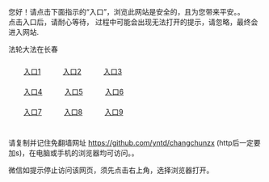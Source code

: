 您好！请点击下面指示的“入口”，浏览此网站是安全的，且为您带来平安。。 <br/>
点击入口后，请耐心等待， 过程中可能会出现无法打开的提示，请忽略，最终会进入网站. </br>

法轮大法在长春<br/>
<div style="padding:10px"><a style="margin:20px" target="_blank" href="https://d38t8wisoibzmc.cloudfront.net/2Qpsp?sfeqrdrj" id="ccLink1" rel="nofollow">入口1</a> <a target="_blank" style="margin:20px" href="https://d1f34vbtsd2xvr.cloudfront.net/2Qpsp?atgxjt" id="ccLink2" rel="nofollow">入口2</a> <a style="margin:20px" target="_blank" href="https://dwxwzm733eylh.cloudfront.net/2Qpsp?shkvopnl" id="ccLink3" rel="nofollow">入口3</a></div>

<div style="padding:10px" ><a style="margin:20px" target="_blank" href="https://d38t8wisoibzmc.cloudfront.net/2Qpsp?sfeqrdrj" id="ccLink4" rel="nofollow">入口4</a> <a style="margin:20px" href="https://d1f34vbtsd2xvr.cloudfront.net/2Qpsp?atgxjt" target="_blank" id="ccLink5" rel="nofollow">入口5</a> <a style="margin:20px" href="https://dwxwzm733eylh.cloudfront.net/2Qpsp?shkvopnl" target="_blank" id="ccLink6" rel="nofollow">入口6</a></div>

<div style="padding:10px"><a style="margin:20px" target="_blank" href="https://d38t8wisoibzmc.cloudfront.net/2Qpsp?sfeqrdrj" id="ccLink7" rel="nofollow">入口7</a> <a style="margin:20px" href="https://d1f34vbtsd2xvr.cloudfront.net/2Qpsp?atgxjt" target="_blank" id="ccLink8" rel="nofollow">入口8</a> <a style="margin:20px" target="_blank" href="https://dwxwzm733eylh.cloudfront.net/2Qpsp?shkvopnl" id="ccLink9" rel="nofollow">入口9</a></div>

<br/>



请复制并记住免翻墙网址 https://github.com/yntd/changchunzx (http后一定要加s)，在电脑或手机的浏览器均可访问。。<br/>

微信如提示停止访问该网页，须先点击右上角，选择浏览器打开。
